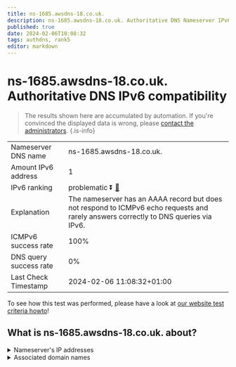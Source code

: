 ```yaml
---
title: ns-1685.awsdns-18.co.uk.
description: ns-1685.awsdns-18.co.uk. Authoritative DNS Nameserver IPv6 compatibility
published: true
date: 2024-02-06T10:08:32
tags: authdns, rank5
editor: markdown
---
```


# ns-1685.awsdns-18.co.uk. Authoritative DNS IPv6 compatibility

> The results shown here are accumulated by automation. If you're convinced the displayed data is wrong, please [contact the administrators](/howto/chat). 
{.is-info}




|   |   |
| - | - |
| Nameserver DNS name | ns-1685.awsdns-18.co.uk.
| Amount IPv6 address | 1
| IPv6 ranking | problematic :arrow_double_down: [🔗](/howto/ranking) |
| Explanation | The nameserver has an AAAA record but does not respond to ICMPv6 echo requests and rarely answers correctly to DNS queries via IPv6. |
| ICMPv6 success rate | 100%|
| DNS query success rate | 0% |
| Last Check Timestamp | 2024-02-06 11:08:32+01:00 |

To see how this test was performed, please have a look at [our website test criteria howto](/howto/testcriteria/authdns)!


## What is ns-1685.awsdns-18.co.uk. about?




<details>
<summary>Nameserver's IP addresses</summary>

2600:9000:5306:9500::1

</details>



<details>
<summary>Associated domain names</summary>

gdpr.tubi.tv

</details>
